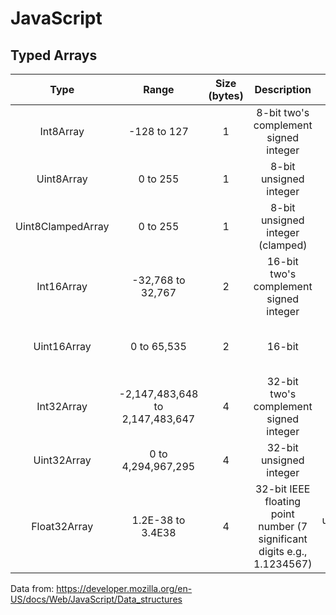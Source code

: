 # JavaScript

## Typed Arrays
| Type | Range | Size (bytes) | Description | Web IDL Type | Equivalent C Type
| :---: | :---: | :---: | :---: | :---: | :---: 
| Int8Array | -128 to 127	| 1	| 8-bit two's complement signed integer |	byte | int8_t
| Uint8Array | 0 to 255 |	1 |	8-bit unsigned integer | octet | uint8_t
| Uint8ClampedArray | 0 to 255 | 1 | 8-bit unsigned integer (clamped) | octet | uint8_t
| Int16Array | -32,768 to 32,767 | 2 | 16-bit two's complement signed integer |	short |	int16_t
| Uint16Array	| 0 to 65,535 | 2 | 16-bit | unsigned integer	unsigned short | uint16_t
| Int32Array | -2,147,483,648 to 2,147,483,647 |	4	| 32-bit two's complement signed integer | long | int32_t
| Uint32Array |	0 to 4,294,967,295 | 4 |	32-bit unsigned integer |	unsigned long |	uint32_t
| Float32Array | 1.2E-38 to 3.4E38 | 4 | 32-bit IEEE floating point number (7 significant digits e.g., 1.1234567) |	unrestricted float | float



Data from: https://developer.mozilla.org/en-US/docs/Web/JavaScript/Data_structures
